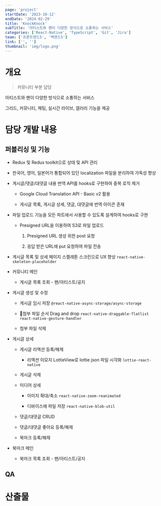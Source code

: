 ```yaml
---
page: 'project'
startDate: '2023-10-12'
endDate: '2024-02-29'
title: 'KnockKnock'
subTitle: '아티스트와 팬이 다양한 방식으로 소통하는 서비스'
categories: ['React-Native', 'TypeScript', 'Git', 'Jira']
team: ['프론트엔드5', '백엔드5']
link: ['', '']
thumbnail: 'img/logo.png'
---
```


# 개요

> 커뮤니티 부분 담당

아티스트와 팬이 다양한 방식으로 소통하는 서비스

그리드, 커뮤니티, 채팅, 실시간 라이브, 갤러리 기능을 제공

# 담당 개발 내용

## 퍼블리싱 및 기능

- Redux 및 Redux toolkit으로 상태 및 API 관리

- 한국어, 영어, 일본어가 통합되어 있던 localization 파일을 분리하여 가독성 향상

- 게시글/댓글/대댓글 내용 번역 API를 hooks로 구현하여 중복 로직 제거
  
  - Google Cloud Translation API - Basic v2 활용
  
  - 게시글 목록, 게시글 상세, 댓글, 대댓글에 번역 아이콘 존재

- 파일 업로드 기능을 모든 파트에서 사용할 수 있도록 설계하여 hooks로 구현
  
  - Presigned URL을 이용하여 S3로 파일 업로드
    
    1. Presigned URL 생성 위한 post 요청
    
    2. 응답 받은 URL에 put 요청하여 파일 전송

- 게시글 목록 및 상세 페이지 스켈레톤 스크린으로 UX 향상 `react-native-skeleton-placeholder`

- 커뮤니티 메인
  
  - 게시글 목록 조회 - 팬/아티스트/공지

- 게시글 생성 및 수정
  
  - 게시글 임시 저장 `@react-native-async-storage/async-storage`
  
  - 첨부 파일 순서 Drag and drop `react-native-draggable-flatlist` `react-native-gesture-handler`
  
  - 첨부 파일 삭제

- 게시글 상세
  
  - 게시글 리액션 등록/해제
    
    - 리액션 이모지 LottieView로 lottie json 파일 시각화 `lottie-react-native`
  
  - 게시글 삭제
  
  - 미디어 상세
    
    - 이미지 확대/축소 `react-native-zoom-reanimated`
    
    - 디바이스에 파일 저장 `react-native-blob-util`
  
  - 댓글/대댓글 CRUD
  
  - 댓글/대댓글 좋아요 등록/해제
  
  - 북마크 등록/해제

- 북마크 메인
  
  - 북마크 목록 조회 - 팬/아티스트/공지

## QA

# 산출물
